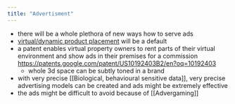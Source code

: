 ```yaml
---
title: "Advertisment"
---
```

- there will be a whole plethora of new ways how to serve ads
- [virtual/dynamic product placement](https://en.wikipedia.org/wiki/Product_placement#Re-placement) will be a default
- a patent enables virtual property owners to rent parts of their virtual environment and show ads in their premises for a commission https://patents.google.com/patent/US10192403B2/en?oq=10192403
	- whole 3d space can be subtly toned in a brand
- with very precise [[Biological, behavioural sensitive data]], very precise advertising models can be created and ads might be extremely effective
- the ads might be difficult to avoid because of [[Advergaming]]